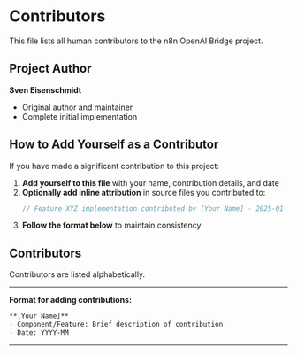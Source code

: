 # Contributors

This file lists all human contributors to the n8n OpenAI Bridge project.

## Project Author

**Sven Eisenschmidt**
- Original author and maintainer
- Complete initial implementation

## How to Add Yourself as a Contributor

If you have made a significant contribution to this project:

1. **Add yourself to this file** with your name, contribution details, and date
2. **Optionally add inline attribution** in source files you contributed to:
   ```javascript
   // Feature XYZ implementation contributed by [Your Name] - 2025-01
   ```
3. **Follow the format below** to maintain consistency

## Contributors

Contributors are listed alphabetically.

---

**Format for adding contributions:**

```markdown
**[Your Name]**
- Component/Feature: Brief description of contribution
- Date: YYYY-MM
```

---

<!-- Add your contributions below this line -->

